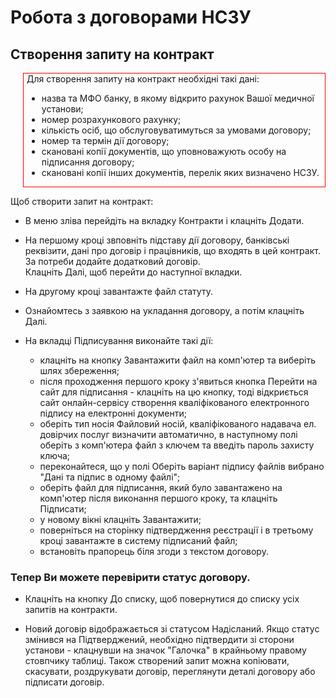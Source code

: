# Робота з договорами НСЗУ

## Створення запиту на контракт    

<div style="border: 1px solid red; margin-left: 20px; padding-left: 5px">Для створення запиту на контракт необхідні такі дані:
<ul>
<li>назва та МФО банку, в якому відкрито рахунок Вашої медичної установи;</li>
<li>номер розрахункового рахунку;</li>
<li>кількість осіб, що обслуговуватимуться за умовами договору;</li>
<li>номер та термін дії договору;</li>
<li>скановані копії документів, що уповноважують особу на підписання договору;</li>
<li>скановані копії інших документів, перелік яких визначено НСЗУ.</li></ul>
</div>

Щоб створити запит на контракт:

- В меню зліва перейдіть на вкладку Контракти і клацніть Додати.

- На першому кроці звповніть підставу дії договору, банківські реквізити, дані про договір і працівників, що входять в цей контракт. За потреби додайте додатковий договір.    
Клацніть Далі, щоб перейти до наступної вкладки.

- На другому кроці завантажте файл статуту.

- Ознайомтесь з заявкою на укладання договору, а потім клацніть Далі.

- На вкладці Підписування виконайте такі дії:   
    - клацніть на кнопку Завантажити файл на комп'ютер та виберіть шлях збереження;
    - після проходження першого кроку з'явиться кнопка Перейти на сайт для підписання - клацніть на цю кнопку, тоді відкриється сайт онлайн-сервісу створення кваліфікованого електронного підпису на електронні документи;
    - оберіть тип носія Файловий носій, кваліфікованого надавача ел. довірчих послуг визначити автоматично, в наступному полі оберіть з комп'ютера файл з ключем та введіть пароль захисту ключа;
    - переконайтеся, що у полі Оберіть варіант підпису файлів вибрано "Дані та підпис в одному файлі";
    - оберіть файл для підписання, який було завантажено на комп'ютер після виконання першого кроку, та клацніть Підписати;
    - у новому вікні клацніть Завантажити;
    - поверніться на сторінку підтвердження реєстрації і в третьому кроці завантажте в систему підписаний файл;
    - встановіть прапорець біля згоди з текстом договору. 

### Тепер Ви можете перевірити статус договору.      

- Клацніть на кнопку До списку, щоб повернутися до списку усіх запитів на контракти.

- Новий договір відображається зі статусом Надісланий. Якщо статус змінився на Підтверджений, необхідно підтвердити зі сторони установи - клацнувши на значок "Галочка" в крайньому правому стовпчику таблиці. Також створений запит можна копіювати, скасувати, роздрукувати договір, переглянути деталі договору або підписати договір.